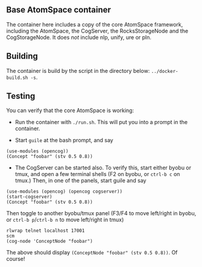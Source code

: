 Base AtomSpace container
------------------------

The container here includes a copy of the core AtomSpace framework,
including the AtomSpace, the CogServer, the RocksStorageNode and the
CogStorageNode. It does *not* include nlp, unify, ure or pln.

## Building

The container is build by the script in the directory below:
`../docker-build.sh -s`.

## Testing
You can verify that the core AtomSpace is working:

* Run the container with `./run.sh`. This will put you into a prompt
  in the container.

* Start `guile` at the bash prompt, and say
```
(use-modules (opencog))
(Concept "foobar" (stv 0.5 0.8))
```

* The CogServer can be started also. To verify this, start either
  byobu or tmux, and open a few terminal shells (F2 on byobu, or
  `ctrl-b c` on tmux.) Then, in one of the panels, start guile
  and say
```
(use-modules (opencog) (opencog cogserver))
(start-cogserver)
(Concept "foobar" (stv 0.5 0.8))
```
Then toggle to another byobu/tmux panel (F3/F4 to move left/right
in byobu, or `ctrl-b p`/`ctrl-b n` to move left/right in tmux)
```
rlwrap telnet localhost 17001
scm
(cog-node 'ConceptNode "foobar")
```
The above should display `(ConceptNode "foobar" (stv 0.5 0.8))`.
Of course!
